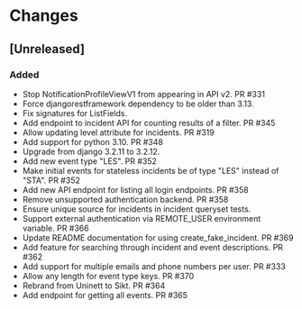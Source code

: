 # Changes

## [Unreleased]

### Added
- Stop NotificationProfileViewV1 from appearing in API v2. PR #331
- Force djangorestframework dependency to be older than 3.13.
- Fix signatures for ListFields.
- Add endpoint to incident API for counting results of a filter. PR #345
- Allow updating level attribute for incidents. PR #319
- Add support for python 3.10. PR #348
- Upgrade from django 3.2.11 to 3.2.12.
- Add new event type "LES". PR #352
- Make initial events for stateless incidents be of type "LES" instead of "STA". PR #352
- Add new API endpoint for listing all login endpoints. PR #358
- Remove unsupported authentication backend. PR #358
- Ensure unique source for incidents in incident queryset tests.
- Support external authentication via REMOTE_USER environment variable. PR #366
- Update README documentation for using create_fake_incident. PR #369
- Add feature for searching through incident and event descriptions. PR #362
- Add support for multiple emails and phone numbers per user. PR #333
- Allow any length for event type keys. PR #370
- Rebrand from Uninett to Sikt. PR #364
- Add endpoint for getting all events. PR #365
